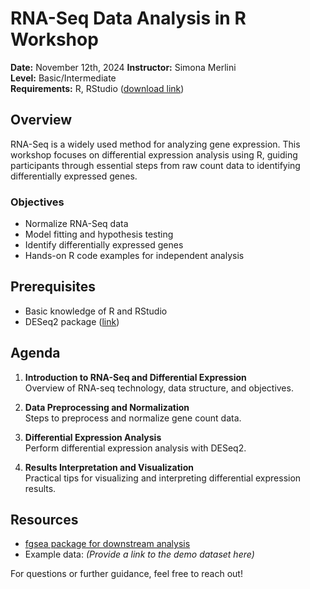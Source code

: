 # RNA-Seq Data Analysis in R Workshop

**Date:** November 12th, 2024
**Instructor:** Simona Merlini  
**Level:** Basic/Intermediate  
**Requirements:** R, RStudio ([download link](https://rstudio-education.github.io/hopr/starting.html))  

## Overview
RNA-Seq is a widely used method for analyzing gene expression. This workshop focuses on differential expression analysis using R, guiding participants through essential steps from raw count data to identifying differentially expressed genes.

### Objectives
- Normalize RNA-Seq data
- Model fitting and hypothesis testing
- Identify differentially expressed genes
- Hands-on R code examples for independent analysis

## Prerequisites
- Basic knowledge of R and RStudio
- DESeq2 package ([link](https://bioconductor.org/packages/release/bioc/html/DESeq2.html))

## Agenda
1. **Introduction to RNA-Seq and Differential Expression**  
   Overview of RNA-seq technology, data structure, and objectives.

2. **Data Preprocessing and Normalization**  
   Steps to preprocess and normalize gene count data.

3. **Differential Expression Analysis**  
   Perform differential expression analysis with DESeq2.

4. **Results Interpretation and Visualization**  
   Practical tips for visualizing and interpreting differential expression results.

## Resources
- [fgsea package for downstream analysis](https://bioconductor.org/packages/release/bioc/html/fgsea.html)
- Example data: *(Provide a link to the demo dataset here)*

For questions or further guidance, feel free to reach out!
